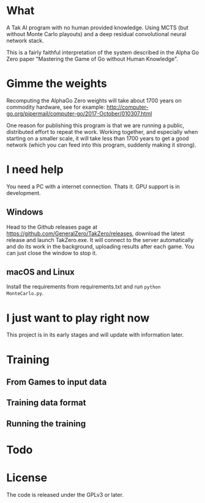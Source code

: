 # What

A Tak AI program with no human provided knowledge. Using MCTS (but without
Monte Carlo playouts) and a deep residual convolutional neural network stack.

This is a fairly faithful interpretation of the system described
in the Alpha Go Zero paper "Mastering the Game of Go without Human Knowledge".

# Gimme the weights

Recomputing the AlphaGo Zero weights will take about 1700 years on commodity
hardware, see for example: http://computer-go.org/pipermail/computer-go/2017-October/010307.html

One reason for publishing this program is that we are running a public,
distributed effort to repeat the work. Working together, and especially
when starting on a smaller scale, it will take less than 1700 years to get
a good network (which you can feed into this program, suddenly making it strong).

# I need help

You need a PC with a internet connection. Thats it. GPU support is in development.

## Windows

Head to the Github releases page at https://github.com/GeneralZero/TakZero/releases,
download the latest release and launch TakZero.exe. It will connect to
the server automatically and do its work in the background, uploading results
after each game. You can just close the window to stop it.

## macOS and Linux

Install the requirements from requirements.txt and run `python MonteCarlo.py`.

# I just want to play right now

This project is in its early stages and will update with information later.


# Training

## From Games to input data

## Training data format

## Running the training

# Todo

# License

The code is released under the GPLv3 or later.
